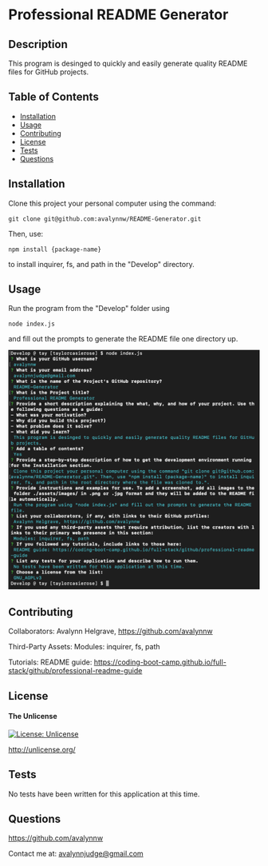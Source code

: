 # Professional README Generator

## Description

This program is desinged to quickly and easily generate quality README files for GitHub projects.

## Table of Contents

- [Installation](#installation)
- [Usage](#usage)
- [Contributing](#contributing)
- [License](#license)
- [Tests](#tests)
- [Questions](#questions)

## Installation

Clone this project your personal computer using the command: 

	git clone git@github.com:avalynnw/README-Generator.git 

Then, use: 

	npm install {package-name}

 to install inquirer, fs, and path in the "Develop" directory.

## Usage

Run the program from the "Develop" folder using 

	node index.js

 and fill out the prompts to generate the README file one directory up.

![screenshot.png](./Develop/assets/images/screenshot.png)

## Contributing

Collaborators: Avalynn Helgrave, https://github.com/avalynnw

Third-Party Assets: Modules: inquirer, fs, path

Tutorials: README guide: https://coding-boot-camp.github.io/full-stack/github/professional-readme-guide

## License

#### The Unlicense

[![License: Unlicense](https://img.shields.io/badge/license-Unlicense-blue.svg)](http://unlicense.org/)

http://unlicense.org/

## Tests

No tests have been written for this application at this time.

## Questions

https://github.com/avalynnw

 Contact me at: avalynnjudge@gmail.com